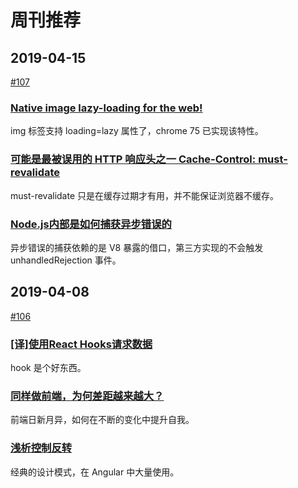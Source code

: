 # 周刊推荐

## 2019-04-15

[#107](https://github.com/CtripFE/fe-weekly/issues/107)

### [Native image lazy-loading for the web!](https://addyosmani.com/blog/lazy-loading/)

img 标签支持 loading=lazy 属性了，chrome 75 已实现该特性。

### [可能是最被误用的 HTTP 响应头之一 Cache-Control: must-revalidate](https://zhuanlan.zhihu.com/p/60357719)

must-revalidate 只是在缓存过期才有用，并不能保证浏览器不缓存。

### [Node.js内部是如何捕获异步错误的](https://zhuanlan.zhihu.com/p/62210238)

异步错误的捕获依赖的是 V8 暴露的借口，第三方实现的不会触发 unhandledRejection 事件。

## 2019-04-08

[#106](https://github.com/CtripFE/fe-weekly/issues/106)

### [[译]使用React Hooks请求数据](https://zhuanlan.zhihu.com/p/61511310)

hook 是个好东西。

### [同样做前端，为何差距越来越大？](https://zhuanlan.zhihu.com/p/58572743)

前端日新月异，如何在不断的变化中提升自我。

### [浅析控制反转](https://zhuanlan.zhihu.com/p/60995312)

经典的设计模式，在 Angular 中大量使用。
